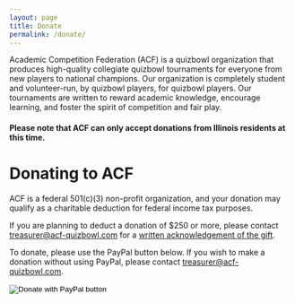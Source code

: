 ```yaml
---
layout: page
title: Donate
permalink: /donate/
---
```


Academic Competition Federation (ACF) is a quizbowl organization that produces high-quality collegiate quizbowl tournaments for everyone from new players to national champions. Our organization is completely student and volunteer-run, by quizbowl players, for quizbowl players. Our tournaments are written to reward academic knowledge, encourage learning, and foster the spirit of competition and fair play.

#### Please note that ACF can only accept donations from Illinois residents at this time.

# Donating to ACF

ACF is a federal 501(c)(3) non-profit organization, and your donation may qualify as a charitable deduction for federal income tax purposes.

If you are planning to deduct a donation of $250 or more, please contact [treasurer@acf-quizbowl.com](mailto:treasurer@acf-quizbowl.com) for a [written acknowledgement of the gift](https://www.irs.gov/charities-non-profits/charitable-organizations/charitable-contributions-written-acknowledgments).

To donate, please use the PayPal button below. If you wish to make a donation without using PayPal, please contact [treasurer@acf-quizbowl.com](mailto:treasurer@acf-quizbowl.com).

<form action="https://www.paypal.com/cgi-bin/webscr" method="post" target="_top">
<input type="hidden" name="cmd" value="_s-xclick" />
<input type="hidden" name="hosted_button_id" value="NSE9LXM3NFJTU" />
<input type="image" src="https://www.paypalobjects.com/en_US/i/btn/btn_donateCC_LG.gif" border="0" name="submit" title="PayPal - The safer, easier way to pay online!" alt="Donate with PayPal button" />
<img alt="" border="0" src="https://www.paypal.com/en_US/i/scr/pixel.gif" width="1" height="1" />
</form>
